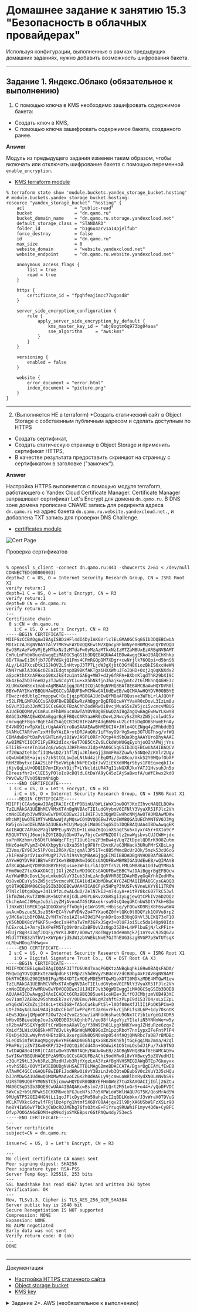 # Домашнее задание к занятию 15.3 "Безопасность в облачных провайдерах"
Используя конфигурации, выполненные в рамках предыдущих домашних заданиях, нужно добавить возможность шифрования бакета.

---
## Задание 1. Яндекс.Облако (обязательное к выполнению)
1. С помощью ключа в KMS необходимо зашифровать содержимое бакета:
- Создать ключ в KMS,
- С помощью ключа зашифровать содержимое бакета, созданного ранее.

**Answer**

Модуль из предыдущего задания изменен таким образом, чтобы включать или отключать шифрование бакета с помощью переменной `enable_encryption`.

- [KMS terraform module](assets/modules/kms/)

```console
% terraform state show 'module.buckets.yandex_storage_bucket.hosting'
# module.buckets.yandex_storage_bucket.hosting:
resource "yandex_storage_bucket" "hosting" {
    acl                   = "public-read"
    bucket                = "dn.qamo.ru"
    bucket_domain_name    = "dn.qamo.ru.storage.yandexcloud.net"
    default_storage_class = "STANDARD"
    folder_id             = "b1g6u4arv1a14pjelfub"
    force_destroy         = false
    id                    = "dn.qamo.ru"
    max_size              = 0
    website_domain        = "website.yandexcloud.net"
    website_endpoint      = "dn.qamo.ru.website.yandexcloud.net"

    anonymous_access_flags {
        list = true
        read = true
    }

    https {
        certificate_id = "fpqhfeajimcc77ugpsd8"
    }

    server_side_encryption_configuration {
        rule {
            apply_server_side_encryption_by_default {
                kms_master_key_id = "abj8ogtm6q973bg04aaa"
                sse_algorithm     = "aws:kms"
            }
        }
    }

    versioning {
        enabled = false
    }

    website {
        error_document = "error.html"
        index_document = "picture.png"
    }
}
```

--- 

2. (Выполняется НЕ в terraform) *Создать статический сайт в Object Storage c собственным публичным адресом и сделать доступным по HTTPS
- Создать сертификат,
- Создать статическую страницу в Object Storage и применить сертификат HTTPS,
- В качестве результата предоставить скриншот на страницу с сертификатом в заголовке ("замочек").

**Answer**

Настройка HTTPS выполняется с помощью модуля terraform, работающего с Yandex Cloud Certificate Manager. Certificate Manager запрашивает сертификат Let's Encrypt для домена `dn.qamo.ru`. В DNS зоне домена прописана CNAME запись для редиректа адреса `dn.qamo.ru` на адрес бакета `dn.qamo.ru.website.yandexcloud.net.`, и добавлена TXT запись для проверки DNS Challenge.

- [certificates module](assets/modules/certificates/)

![Cert Page](assets/img/certpage.png "Bucket page")

Проверка сертификатов

```console

% openssl s_client -connect dn.qamo.ru:443 -showcerts 2>&1 < /dev/null
CONNECTED(00000003)
depth=2 C = US, O = Internet Security Research Group, CN = ISRG Root X1
verify return:1
depth=1 C = US, O = Let's Encrypt, CN = R3
verify return:1
depth=0 CN = dn.qamo.ru
verify return:1
---
Certificate chain
 0 s:CN = dn.qamo.ru
   i:C = US, O = Let's Encrypt, CN = R3
-----BEGIN CERTIFICATE-----
MIIFGzCCBAOgAwIBAgISBDiHFl4dI4DyIAKGVrlclELGMA0GCSqGSIb3DQEBCwUA
MDIxCzAJBgNVBAYTAlVTMRYwFAYDVQQKEw1MZXQncyBFbmNyeXB0MQswCQYDVQQD
EwJSMzAeFw0yMjEyMTkxNzIzMTdaFw0yMzAzMTkxNzIzMTZaMBUxEzARBgNVBAMT
CmRuLnFhbW8ucnUwggEiMA0GCSqGSIb3DQEBAQUAA4IBDwAwggEKAoIBAQChKhkp
8D/TXawIiIKfjb77DPVdGkjQ1Fms4CPmRGQpDM7XDgr+cwNrjlk76OQpi+d5bnS6
ALy/L41FXcsDtk1SJkOV2LSnHtvpJ3TP7LjdWJgXjbtO3GfH86iozBkIS6xcHeWN
RNN7rwKlA3O66c0ZEaIEdqtspXB9BKfAKTgaiHXXWhuJToIQHD+0xj2q0qKNXdx2
aSpcHthtXnAFHxoG0KxJkE4zu1ntGAEg+MW7+dJy6fRPA+BXbnKlqdThR29bXI9C
8k4zEoZhD3Fne02yzTJwSCdpYCiu+xX5hNkfjnJhajkw/pmtcZt6lMhhnQ4GHE3c
XLUWxXoW8ex1mabxAgMBAAGjggJGMIICQjAOBgNVHQ8BAf8EBAMCBaAwHQYDVR0l
BBYwFAYIKwYBBQUHAwEGCCsGAQUFBwMCMAwGA1UdEwEB/wQCMAAwHQYDVR0OBBYE
FBwcz+ddUblgIrmpppwC+BuIjqipMB8GA1UdIwQYMBaAFBQusxe3WFbLrlAJQOYf
r52LFMLGMFUGCCsGAQUFBwEBBEkwRzAhBggrBgEFBQcwAYYVaHR0cDovL3IzLm8u
bGVuY3Iub3JnMCIGCCsGAQUFBzAChhZodHRwOi8vcjMuaS5sZW5jci5vcmcvMBUG
A1UdEQQOMAyCCmRuLnFhbW8ucnUwTAYDVR0gBEUwQzAIBgZngQwBAgEwNwYLKwYB
BAGC3xMBAQEwKDAmBggrBgEFBQcCARYaaHR0cDovL2Nwcy5sZXRzZW5jcnlwdC5v
cmcwggEFBgorBgEEAdZ5AgQCBIH2BIHzAPEAdgB6MoxU2LcttiDqOOBSHumEFnAy
E4VNO9IrwTpXo1LrUgAAAYUroDaSAAAEAwBHMEUCIA+JHlo4QtZNgq4y2MhbddBQ
5VAMcC7ARfvnTzxMf0oYAiEArytDRJAuQH/1iFYoyO9rVg5wmp3OTUGThsg/vfWQ
CBMAdwDoPtDaPvUGNTLnVyi8iWvJA9PL0RFr7Otp4Xd9bQa9bgAAAYUroDhyAAAE
AwBIMEYCIQCPI1FyERk2dIdx/GeT7OB5CtZv6LCkdWpWUGqEyohjoQIhAPWjjYns
ETiikE+xseTn1G4Zq6/wGgVJ3HFhHmxJIdp+MA0GCSqGSIb3DQEBCwUAA4IBAQCV
rf2GWa2teh3cfiIQMwsD2/1hflNjuJKl6eGjj3mmFRmZZuwh/54NQeZcKVlr2Ugv
oQwUmbK5E+ajujs7zkSttGLbwIeLNtNd4zjhEgOMi/3xU8co/Vkk52Y0MQofObXF
RhMZ0bytxcIAA2SLbFf5eVWiphjNkPECxQrJwVIiEKXdHMqr9bys1F0EqveqbIJx
jKjvQqLsU+ODQ1D7m+IKyxY9ijT+LYNcldiUR47gI1sNGXRJkxYATJ1HvsuhJn5o
EDreusfhr2+ClEE5yPOloIo9cDQldLGtDaYA9yC45zEAjSaBwofA/uWfEkwx2kdO
PWvCwk/TVsO5NzmNhUgb
-----END CERTIFICATE-----
 1 s:C = US, O = Let's Encrypt, CN = R3
   i:C = US, O = Internet Security Research Group, CN = ISRG Root X1
-----BEGIN CERTIFICATE-----
MIIFFjCCAv6gAwIBAgIRAJErCErPDBinU/bWLiWnX1owDQYJKoZIhvcNAQELBQAw
TzELMAkGA1UEBhMCVVMxKTAnBgNVBAoTIEludGVybmV0IFNlY3VyaXR5IFJlc2Vh
cmNoIEdyb3VwMRUwEwYDVQQDEwxJU1JHIFJvb3QgWDEwHhcNMjAwOTA0MDAwMDAw
WhcNMjUwOTE1MTYwMDAwWjAyMQswCQYDVQQGEwJVUzEWMBQGA1UEChMNTGV0J3Mg
RW5jcnlwdDELMAkGA1UEAxMCUjMwggEiMA0GCSqGSIb3DQEBAQUAA4IBDwAwggEK
AoIBAQC7AhUozPaglNMPEuyNVZLD+ILxmaZ6QoinXSaqtSu5xUyxr45r+XXIo9cP
R5QUVTVXjJ6oojkZ9YI8QqlObvU7wy7bjcCwXPNZOOftz2nwWgsbvsCUJCWH+jdx
sxPnHKzhm+/b5DtFUkWWqcFTzjTIUu61ru2P3mBw4qVUq7ZtDpelQDRrK9O8Zutm
NHz6a4uPVymZ+DAXXbpyb/uBxa3Shlg9F8fnCbvxK/eG3MHacV3URuPMrSXBiLxg
Z3Vms/EY96Jc5lP/Ooi2R6X/ExjqmAl3P51T+c8B5fWmcBcUr2Ok/5mzk53cU6cG
/kiFHaFpriV1uxPMUgP17VGhi9sVAgMBAAGjggEIMIIBBDAOBgNVHQ8BAf8EBAMC
AYYwHQYDVR0lBBYwFAYIKwYBBQUHAwIGCCsGAQUFBwMBMBIGA1UdEwEB/wQIMAYB
Af8CAQAwHQYDVR0OBBYEFBQusxe3WFbLrlAJQOYfr52LFMLGMB8GA1UdIwQYMBaA
FHm0WeZ7tuXkAXOACIjIGlj26ZtuMDIGCCsGAQUFBwEBBCYwJDAiBggrBgEFBQcw
AoYWaHR0cDovL3gxLmkubGVuY3Iub3JnLzAnBgNVHR8EIDAeMBygGqAYhhZodHRw
Oi8veDEuYy5sZW5jci5vcmcvMCIGA1UdIAQbMBkwCAYGZ4EMAQIBMA0GCysGAQQB
gt8TAQEBMA0GCSqGSIb3DQEBCwUAA4ICAQCFyk5HPqP3hUSFvNVneLKYY611TR6W
PTNlclQtgaDqw+34IL9fzLdwALduO/ZelN7kIJ+m74uyA+eitRY8kc607TkC53wl
ikfmZW4/RvTZ8M6UK+5UzhK8jCdLuMGYL6KvzXGRSgi3yLgjewQtCPkIVz6D2QQz
CkcheAmCJ8MqyJu5zlzyZMjAvnnAT45tRAxekrsu94sQ4egdRCnbWSDtY7kh+BIm
lJNXoB1lBMEKIq4QDUOXoRgffuDghje1WrG9ML+Hbisq/yFOGwXD9RiX8F6sw6W4
avAuvDszue5L3sz85K+EC4Y/wFVDNvZo4TYXao6Z0f+lQKc0t8DQYzk1OXVu8rp2
yJMC6alLbBfODALZvYH7n7do1AZls4I9d1P4jnkDrQoxB3UqQ9hVl3LEKQ73xF1O
yK5GhDDX8oVfGKF5u+decIsH4YaTw7mP3GFxJSqv3+0lUFJoi5Lc5da149p90Ids
hCExroL1+7mryIkXPeFM5TgO9r0rvZaBFOvV2z0gp35Z0+L4WPlbuEjN/lxPFin+
HlUjr8gRsI3qfJOQFy/9rKIJR0Y/8Omwt/8oTWgy1mdeHmmjk7j1nYsvC9JSQ6Zv
MldlTTKB3zhThV1+XWYp6rjd5JW1zbVWEkLNxE7GJThEUG3szgBVGP7pSWTUTsqX
nLRbwHOoq7hHwg==
-----END CERTIFICATE-----
 2 s:C = US, O = Internet Security Research Group, CN = ISRG Root X1
   i:O = Digital Signature Trust Co., CN = DST Root CA X3
-----BEGIN CERTIFICATE-----
MIIFYDCCBEigAwIBAgIQQAF3ITfU6UK47naqPGQKtzANBgkqhkiG9w0BAQsFADA/
MSQwIgYDVQQKExtEaWdpdGFsIFNpZ25hdHVyZSBUcnVzdCBDby4xFzAVBgNVBAMT
DkRTVCBSb290IENBIFgzMB4XDTIxMDEyMDE5MTQwM1oXDTI0MDkzMDE4MTQwM1ow
TzELMAkGA1UEBhMCVVMxKTAnBgNVBAoTIEludGVybmV0IFNlY3VyaXR5IFJlc2Vh
cmNoIEdyb3VwMRUwEwYDVQQDEwxJU1JHIFJvb3QgWDEwggIiMA0GCSqGSIb3DQEB
AQUAA4ICDwAwggIKAoICAQCt6CRz9BQ385ueK1coHIe+3LffOJCMbjzmV6B493XC
ov71am72AE8o295ohmxEk7axY/0UEmu/H9LqMZshftEzPLpI9d1537O4/xLxIZpL
wYqGcWlKZmZsj348cL+tKSIG8+TA5oCu4kuPt5l+lAOf00eXfJlII1PoOK5PCm+D
LtFJV4yAdLbaL9A4jXsDcCEbdfIwPPqPrt3aY6vrFk/CjhFLfs8L6P+1dy70sntK
4EwSJQxwjQMpoOFTJOwT2e4ZvxCzSow/iaNhUd6shweU9GNx7C7ib1uYgeGJXDR5
bHbvO5BieebbpJovJsXQEOEO3tkQjhb7t/eo98flAgeYjzYIlefiN5YNNnWe+w5y
sR2bvAP5SQXYgd0FtCrWQemsAXaVCg/Y39W9Eh81LygXbNKYwagJZHduRze6zqxZ
Xmidf3LWicUGQSk+WT7dJvUkyRGnWqNMQB9GoZm1pzpRboY7nn1ypxIFeFntPlF4
FQsDj43QLwWyPntKHEtzBRL8xurgUBN8Q5N0s8p0544fAQjQMNRbcTa0B7rBMDBc
SLeCO5imfWCKoqMpgsy6vYMEG6KDA0Gh1gXxG8K28Kh8hjtGqEgqiNx2mna/H2ql
PRmP6zjzZN7IKw0KKP/32+IVQtQi0Cdd4Xn+GOdwiK1O5tmLOsbdJ1Fu/7xk9TND
TwIDAQABo4IBRjCCAUIwDwYDVR0TAQH/BAUwAwEB/zAOBgNVHQ8BAf8EBAMCAQYw
SwYIKwYBBQUHAQEEPzA9MDsGCCsGAQUFBzAChi9odHRwOi8vYXBwcy5pZGVudHJ1
c3QuY29tL3Jvb3RzL2RzdHJvb3RjYXgzLnA3YzAfBgNVHSMEGDAWgBTEp7Gkeyxx
+tvhS5B1/8QVYIWJEDBUBgNVHSAETTBLMAgGBmeBDAECATA/BgsrBgEEAYLfEwEB
ATAwMC4GCCsGAQUFBwIBFiJodHRwOi8vY3BzLnJvb3QteDEubGV0c2VuY3J5cHQu
b3JnMDwGA1UdHwQ1MDMwMaAvoC2GK2h0dHA6Ly9jcmwuaWRlbnRydXN0LmNvbS9E
U1RST09UQ0FYM0NSTC5jcmwwHQYDVR0OBBYEFHm0WeZ7tuXkAXOACIjIGlj26Ztu
MA0GCSqGSIb3DQEBCwUAA4IBAQAKcwBslm7/DlLQrt2M51oGrS+o44+/yQoDFVDC
5WxCu2+b9LRPwkSICHXM6webFGJueN7sJ7o5XPWioW5WlHAQU7G75K/QosMrAdSW
9MUgNTP52GE24HGNtLi1qoJFlcDyqSMo59ahy2cI2qBDLKobkx/J3vWraV0T9VuG
WCLKTVXkcGdtwlfFRjlBz4pYg1htmf5X6DYO8A4jqv2Il9DjXA6USbW1FzXSLr9O
he8Y4IWS6wY7bCkjCWDcRQJMEhg76fsO3txE+FiYruq9RUWhiF1myv4Q6W+CyBFC
Dfvp7OOGAN6dEOM4+qR9sdjoSYKEBpsr6GtPAQw4dy753ec5
-----END CERTIFICATE-----
---
Server certificate
subject=CN = dn.qamo.ru

issuer=C = US, O = Let's Encrypt, CN = R3

---
No client certificate CA names sent
Peer signing digest: SHA256
Peer signature type: RSA-PSS
Server Temp Key: X25519, 253 bits
---
SSL handshake has read 4567 bytes and written 392 bytes
Verification: OK
---
New, TLSv1.3, Cipher is TLS_AES_256_GCM_SHA384
Server public key is 2048 bit
Secure Renegotiation IS NOT supported
Compression: NONE
Expansion: NONE
No ALPN negotiated
Early data was not sent
Verify return code: 0 (ok)
---
DONE


```

--- 

Документация
- [Настройка HTTPS статичного сайта](https://cloud.yandex.ru/docs/storage/operations/hosting/certificate)
- [Object storage bucket](https://registry.terraform.io/providers/yandex-cloud/yandex/latest/docs/resources/storage_bucket)
- [KMS key](https://registry.terraform.io/providers/yandex-cloud/yandex/latest/docs/resources/kms_symmetric_key)



<details>
<summary>Задание 2*. AWS (необязательное к выполнению)</summary>
## Задание 2*. AWS (необязательное к выполнению)

1. С помощью роли IAM записать файлы ЕС2 в S3-бакет:
- Создать роль в IAM для возможности записи в S3 бакет;
- Применить роль к ЕС2-инстансу;
- С помощью бутстрап скрипта записать в бакет файл web-страницы.
2. Организация шифрования содержимого S3-бакета:
- Используя конфигурации, выполненные в рамках ДЗ на предыдущем занятии, добавить к созданному ранее bucket S3 возможность шифрования Server-Side, используя общий ключ;
- Включить шифрование SSE-S3 bucket S3 для шифрования всех вновь добавляемых объектов в данный bucket.
3. *Создание сертификата SSL и применение его к ALB:
- Создать сертификат с подтверждением по email;
- Сделать запись в Route53 на собственный поддомен, указав адрес LB;
- Применить к HTTPS запросам на LB созданный ранее сертификат.

Resource terraform
- [IAM Role](https://registry.terraform.io/providers/hashicorp/aws/latest/docs/resources/iam_role)
- [AWS KMS](https://registry.terraform.io/providers/hashicorp/aws/latest/docs/resources/kms_key)
- [S3 encrypt with KMS key](https://registry.terraform.io/providers/hashicorp/aws/latest/docs/resources/s3_bucket_object#encrypting-with-kms-key)

Пример bootstrap-скрипта:
```
#!/bin/bash
yum install httpd -y
service httpd start
chkconfig httpd on
cd /var/www/html
echo "<html><h1>My cool web-server</h1></html>" > index.html
aws s3 mb s3://mysuperbacketname2021
aws s3 cp index.html s3://mysuperbacketname2021
```

</details>